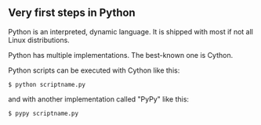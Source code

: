 ## Very first steps in Python

Python is an interpreted, dynamic language. It is shipped with most if not all
Linux distributions.

Python has multiple implementations. The best-known one is Cython.

Python scripts can be executed with Cython like this:

    $ python scriptname.py

and with another implementation called "PyPy" like this:

    $ pypy scriptname.py
